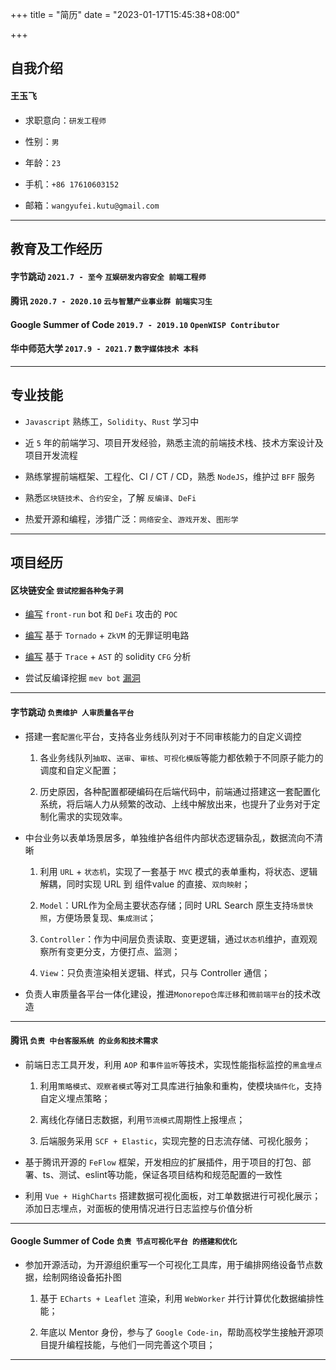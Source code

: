 +++
title = "简历"
date = "2023-01-17T15:45:38+08:00"

+++

## 自我介绍

#### 王玉飞

- 求职意向：`研发工程师`

- 性别：`男`

- 年龄：`23`

- 手机：`+86 17610603152`

- 邮箱：`wangyufei.kutu@gmail.com`

------

## 教育及工作经历

#### 字节跳动 `2021.7 - 至今` `互娱研发内容安全 前端工程师`
#### 腾讯 `2020.7 - 2020.10` `云与智慧产业事业群 前端实习生`
#### Google Summer of Code `2019.7 - 2019.10` `OpenWISP Contributor`
#### 华中师范大学 `2017.9 - 2021.7` `数字媒体技术 本科`

------

## 专业技能

- `Javascript` 熟练工，`Solidity`、`Rust` 学习中

- 近 `5` 年的前端学习、项目开发经验，熟悉主流的前端技术栈、技术方案设计及项目开发流程

- 熟练掌握前端框架、工程化、CI / CT / CD，熟悉 `NodeJS`，维护过 `BFF` 服务

- 熟悉`区块链技术`、`合约安全`，了解 `反编译`、`DeFi`

- 热爱开源和编程，涉猎广泛：`网络安全`、`游戏开发`、`图形学`

------

## 项目经历

#### 区块链安全 `尝试挖掘各种兔子洞`

- [编写](https://github.com/KuTuGu/Arbitrage) `front-run` bot 和 `DeFi` 攻击的 `POC`

- [编写](https://github.com/KuTuGu/proof-of-innocence) 基于 `Tornado` + `ZkVM` 的无罪证明电路

- [编写](https://github.com/KuTuGu/solidity-cfg) 基于 `Trace` + `AST` 的 solidity `CFG` 分析

- 尝试反编译挖掘 `mev bot` [漏洞](https://etherscan.io/tx/0x12d867ee837cec251b067319e2802c15b01dc2e18b052b95fcd6657e19ff2a5e)

------

#### 字节跳动 `负责维护 人审质量各平台`

- 搭建一套`配置化`平台，支持各业务线队列对于不同审核能力的自定义调控
  1. 各业务线队列`抽取`、`送审`、`审核`、`可视化模版`等能力都依赖于不同原子能力的调度和自定义配置；

  2. 历史原因，各种配置都硬编码在后端代码中，前端通过搭建这一套配置化系统，将后端人力从频繁的改动、上线中解放出来，也提升了业务对于定制化需求的实现效率。

- 中台业务以表单场景居多，单独维护各组件内部状态逻辑杂乱，数据流向不清晰
  1. 利用 `URL` + `状态机`，实现了一套基于 `MVC` 模式的表单重构，将状态、逻辑解耦，同时实现 URL 到 组件value 的直接、`双向映射`；

  2. `Model`：URL作为全局主要状态存储；同时 URL Search 原生支持`场景快照`，方便场景复现、`集成测试`；

  3. `Controller`：作为中间层负责读取、变更逻辑，通过`状态机`维护，直观观察所有变更分支，方便打点、监测；

  4. `View`：只负责渲染相关逻辑、样式，只与 Controller 通信；

- 负责人审质量各平台一体化建设，推进`Monorepo仓库迁移`和`微前端平台`的技术改造

------

#### 腾讯 `负责 中台客服系统 的业务和技术需求`

- 前端日志工具开发，利用 `AOP` 和`事件监听`等技术，实现性能指标监控的`黑盒埋点`
  1. 利用`策略模式`、`观察者模式`等对工具库进行抽象和重构，使模块`插件化`，支持自定义埋点策略；

  2. 离线化存储日志数据，利用`节流模式`周期性上报埋点；

  3. 后端服务采用 `SCF + Elastic`，实现完整的日志流存储、可视化服务；

- 基于腾讯开源的 `FeFlow` 框架，开发相应的扩展插件，用于项目的打包、部署、ts、测试、eslint等功能，保证各项目结构和规范配置的一致性

- 利用 `Vue + HighCharts` 搭建数据可视化面板，对工单数据进行可视化展示；添加日志埋点，对面板的使用情况进行日志监控与价值分析

------

#### Google Summer of Code `负责 节点可视化平台 的搭建和优化`

- 参加开源活动，为开源组织重写一个可视化工具库，用于编排网络设备节点数据，绘制网络设备拓扑图
  1. 基于 `ECharts + Leaflet` 渲染，利用 `WebWorker` 并行计算优化数据编排性能；

  2. 年底以 Mentor 身份，参与了 `Google Code-in`，帮助高校学生接触开源项目提升编程技能，与他们一同完善这个项目；

------
